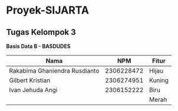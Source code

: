 # Proyek-SIJARTA

## Tugas Kelompok 3
**Basis Data B - BASDUDES**

| Nama | NPM | Fitur |
| -- | -- | -- |
| Rakabima Ghaniendra Rusdianto | 2306228472 | Hijau |
| Gilbert Kristian | 2306274951 | Kuning |
| Ivan Jehuda Angi | 2306152222 | Biru |
|  |  | Merah |
